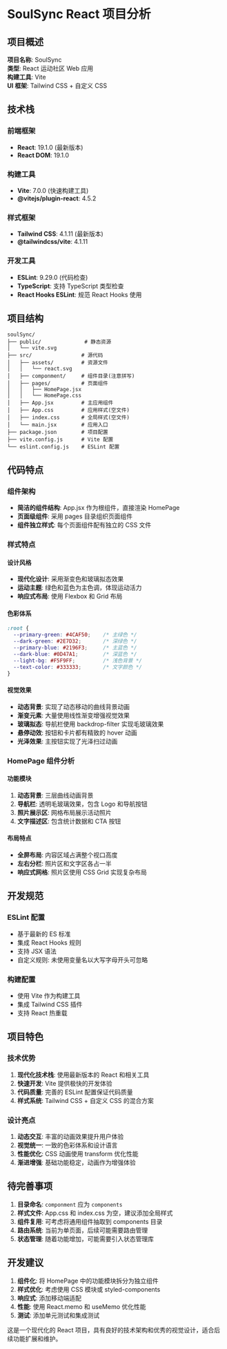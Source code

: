 # SoulSync React 项目分析

## 项目概述

**项目名称**: SoulSync  
**类型**: React 运动社区 Web 应用  
**构建工具**: Vite  
**UI 框架**: Tailwind CSS + 自定义 CSS  

## 技术栈

### 前端框架
- **React**: 19.1.0 (最新版本)
- **React DOM**: 19.1.0

### 构建工具
- **Vite**: 7.0.0 (快速构建工具)
- **@vitejs/plugin-react**: 4.5.2

### 样式框架
- **Tailwind CSS**: 4.1.11 (最新版本)
- **@tailwindcss/vite**: 4.1.11

### 开发工具
- **ESLint**: 9.29.0 (代码检查)
- **TypeScript**: 支持 TypeScript 类型检查
- **React Hooks ESLint**: 规范 React Hooks 使用

## 项目结构

```
soulSync/
├── public/              # 静态资源
│   └── vite.svg
├── src/                # 源代码
│   ├── assets/         # 资源文件
│   │   └── react.svg
│   ├── componment/     # 组件目录(注意拼写)
│   ├── pages/          # 页面组件
│   │   ├── HomePage.jsx
│   │   └── HomePage.css
│   ├── App.jsx         # 主应用组件
│   ├── App.css         # 应用样式(空文件)
│   ├── index.css       # 全局样式(空文件)
│   └── main.jsx        # 应用入口
├── package.json        # 项目配置
├── vite.config.js      # Vite 配置
└── eslint.config.js    # ESLint 配置
```

## 代码特点

### 组件架构
- **简洁的组件结构**: App.jsx 作为根组件，直接渲染 HomePage
- **页面级组件**: 采用 pages 目录组织页面组件
- **组件独立样式**: 每个页面组件配有独立的 CSS 文件

### 样式特点

#### 设计风格
- **现代化设计**: 采用渐变色和玻璃拟态效果
- **运动主题**: 绿色和蓝色为主色调，体现运动活力
- **响应式布局**: 使用 Flexbox 和 Grid 布局

#### 色彩体系
```css
:root {
  --primary-green: #4CAF50;    /* 主绿色 */
  --dark-green: #2E7D32;       /* 深绿色 */
  --primary-blue: #2196F3;     /* 主蓝色 */
  --dark-blue: #0D47A1;        /* 深蓝色 */
  --light-bg: #F5F9FF;         /* 浅色背景 */
  --text-color: #333333;       /* 文字颜色 */
}
```

#### 视觉效果
- **动态背景**: 实现了动态移动的曲线背景动画
- **渐变元素**: 大量使用线性渐变增强视觉效果
- **玻璃拟态**: 导航栏使用 backdrop-filter 实现毛玻璃效果
- **悬停动效**: 按钮和卡片都有精致的 hover 动画
- **光泽效果**: 主按钮实现了光泽扫过动画

### HomePage 组件分析

#### 功能模块
1. **动态背景**: 三层曲线动画背景
2. **导航栏**: 透明毛玻璃效果，包含 Logo 和导航按钮
3. **照片展示区**: 网格布局展示活动照片
4. **文字描述区**: 包含统计数据和 CTA 按钮

#### 布局特点
- **全屏布局**: 内容区域占满整个视口高度
- **左右分栏**: 照片区和文字区各占一半
- **响应式网格**: 照片区使用 CSS Grid 实现复杂布局

## 开发规范

### ESLint 配置
- 基于最新的 ES 标准
- 集成 React Hooks 规则
- 支持 JSX 语法
- 自定义规则: 未使用变量名以大写字母开头可忽略

### 构建配置
- 使用 Vite 作为构建工具
- 集成 Tailwind CSS 插件
- 支持 React 热重载

## 项目特色

### 技术优势
1. **现代化技术栈**: 使用最新版本的 React 和相关工具
2. **快速开发**: Vite 提供极快的开发体验
3. **代码质量**: 完善的 ESLint 配置保证代码质量
4. **样式系统**: Tailwind CSS + 自定义 CSS 的混合方案

### 设计亮点
1. **动态交互**: 丰富的动画效果提升用户体验
2. **视觉统一**: 一致的色彩体系和设计语言
3. **性能优化**: CSS 动画使用 transform 优化性能
4. **渐进增强**: 基础功能稳定，动画作为增强体验

## 待完善事项

1. **目录命名**: `componment` 应为 `components`
2. **样式文件**: App.css 和 index.css 为空，建议添加全局样式
3. **组件复用**: 可考虑将通用组件抽取到 components 目录
4. **路由系统**: 当前为单页面，后续可能需要路由管理
5. **状态管理**: 随着功能增加，可能需要引入状态管理库

## 开发建议

1. **组件化**: 将 HomePage 中的功能模块拆分为独立组件
2. **样式优化**: 考虑使用 CSS 模块或 styled-components
3. **响应式**: 添加移动端适配
4. **性能**: 使用 React.memo 和 useMemo 优化性能
5. **测试**: 添加单元测试和集成测试

这是一个现代化的 React 项目，具有良好的技术架构和优秀的视觉设计，适合后续功能扩展和维护。